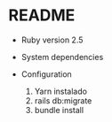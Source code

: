 # README

* Ruby version 2.5

* System dependencies

* Configuration
  1. Yarn instalado
  2. rails db:migrate
  3. bundle install

